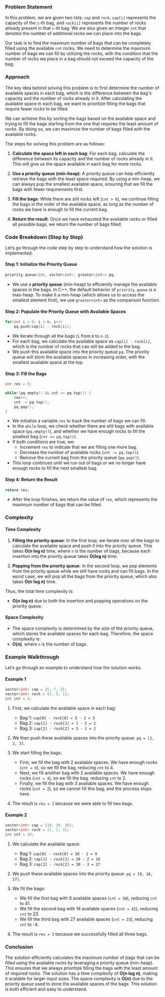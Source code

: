 ### Problem Statement

In this problem, we are given two lists: `cap` and `rock`. `cap[i]` represents the capacity of the `i`-th bag, and `rock[i]` represents the number of rocks already present in that `i`-th bag. We are also given an integer `cnt` that denotes the number of additional rocks we can place into the bags.

Our task is to find the maximum number of bags that can be completely filled using the available `cnt` rocks. We need to determine the maximum number of bags we can fill by utilizing the rocks, with the condition that the number of rocks we place in a bag should not exceed the capacity of the bag.

### Approach

The key idea behind solving this problem is to first determine the number of available spaces in each bag, which is the difference between the bag's capacity and the number of rocks already in it. After calculating the available space in each bag, we want to prioritize filling the bags that require fewer rocks to be filled.

We can achieve this by sorting the bags based on the available space and trying to fill the bags starting from the one that requires the least amount of rocks. By doing so, we can maximize the number of bags filled with the available rocks.

The steps for solving this problem are as follows:

1. **Calculate the space left in each bag**: For each bag, calculate the difference between its capacity and the number of rocks already in it. This will give us the space available in each bag for more rocks.

2. **Use a priority queue (min-heap)**: A priority queue can help efficiently retrieve the bags with the least space required. By using a min-heap, we can always pop the smallest available space, ensuring that we fill the bags with fewer requirements first.

3. **Fill the bags**: While there are still rocks left (`cnt > 0`), we continue filling the bags in the order of the available space, as long as the number of rocks we have is enough to fill the current bag.

4. **Return the result**: Once we have exhausted the available rocks or filled all possible bags, we return the number of bags filled.

### Code Breakdown (Step by Step)

Let’s go through the code step by step to understand how the solution is implemented.

#### Step 1: Initialize the Priority Queue

```cpp
priority_queue<int, vector<int>, greater<int>> pq;
```

- We use a **priority queue** (min-heap) to efficiently manage the available spaces in the bags. In C++, the default behavior of `priority_queue` is a max-heap. To make it a min-heap (which allows us to access the smallest element first), we use `greater<int>` as the comparison function.

#### Step 2: Populate the Priority Queue with Available Spaces

```cpp
for(int i = 0; i < n; i++)
    pq.push(cap[i] - rock[i]);
```

- We iterate through all the bags (`i` from `0` to `n-1`).
- For each bag, we calculate the available space as `cap[i] - rock[i]`, which is the number of rocks that can still be added to the bag.
- We push this available space into the priority queue `pq`. The priority queue will store the available spaces in increasing order, with the smallest available space at the top.

#### Step 3: Fill the Bags

```cpp
int res = 0;

while(!pq.empty() && cnt >= pq.top()) {
    res++;
    cnt -= pq.top();
    pq.pop();
}
```

- We initialize a variable `res` to track the number of bags we can fill.
- In the `while` loop, we check whether there are still bags with available space (`pq.empty()`), and whether we have enough rocks to fill the smallest bag (`cnt >= pq.top()`).
- If both conditions are true, we:
  - Increment `res` to indicate that we are filling one more bag.
  - Decrease the number of available rocks (`cnt -= pq.top()`).
  - Remove the current bag from the priority queue (`pq.pop()`).
- This loop continues until we run out of bags or we no longer have enough rocks to fill the next smallest bag.

#### Step 4: Return the Result

```cpp
return res;
```

- After the loop finishes, we return the value of `res`, which represents the maximum number of bags that can be filled.

### Complexity

#### Time Complexity

1. **Filling the priority queue**: In the first loop, we iterate over all the bags to calculate the available space and push it into the priority queue. This takes **O(n log n)** time, where `n` is the number of bags, because each insertion into the priority queue takes **O(log n)** time.
   
2. **Popping from the priority queue**: In the second loop, we pop elements from the priority queue while we still have rocks and can fill bags. In the worst case, we will pop all the bags from the priority queue, which also takes **O(n log n)** time.

Thus, the total time complexity is:
- **O(n log n)** due to both the insertion and popping operations on the priority queue.

#### Space Complexity

- The space complexity is determined by the size of the priority queue, which stores the available spaces for each bag. Therefore, the space complexity is:
- **O(n)**, where `n` is the number of bags.

### Example Walkthrough

Let’s go through an example to understand how the solution works.

#### Example 1

```cpp
vector<int> cap = {5, 7, 3};
vector<int> rock = {2, 5, 1};
int cnt = 6;
```

1. First, we calculate the available space in each bag:
   - Bag 1: `cap[0] - rock[0] = 5 - 2 = 3`
   - Bag 2: `cap[1] - rock[1] = 7 - 5 = 2`
   - Bag 3: `cap[2] - rock[2] = 3 - 1 = 2`

2. We then push these available spaces into the priority queue: `pq = [2, 2, 3]`.

3. We start filling the bags:
   - First, we fill the bag with 2 available spaces. We have enough rocks (`cnt = 6`), so we fill the bag, reducing `cnt` to 4.
   - Next, we fill another bag with 2 available spaces. We have enough rocks (`cnt = 4`), so we fill the bag, reducing `cnt` to 2.
   - Finally, we fill the bag with 3 available spaces. We have enough rocks (`cnt = 2`), so we cannot fill this bag, and the process stops here.

4. The result is `res = 2` because we were able to fill two bags.

#### Example 2

```cpp
vector<int> cap = {10, 20, 30};
vector<int> rock = {1, 2, 3};
int cnt = 50;
```

1. We calculate the available space:
   - Bag 1: `cap[0] - rock[0] = 10 - 1 = 9`
   - Bag 2: `cap[1] - rock[1] = 20 - 2 = 18`
   - Bag 3: `cap[2] - rock[2] = 30 - 3 = 27`

2. We push these available spaces into the priority queue: `pq = [9, 18, 27]`.

3. We fill the bags:
   - We fill the first bag with 9 available spaces (`cnt = 50`), reducing `cnt` to 41.
   - We fill the second bag with 18 available spaces (`cnt = 41`), reducing `cnt` to 23.
   - We fill the third bag with 27 available spaces (`cnt = 23`), reducing `cnt` to -4.

4. The result is `res = 3` because we successfully filled all three bags.

### Conclusion

The solution efficiently calculates the maximum number of bags that can be filled using the available rocks by leveraging a priority queue (min-heap). This ensures that we always prioritize filling the bags with the least amount of required rocks. The solution has a time complexity of **O(n log n)**, making it scalable for larger input sizes. The space complexity is **O(n)** due to the priority queue used to store the available spaces of the bags. This solution is both efficient and easy to understand.